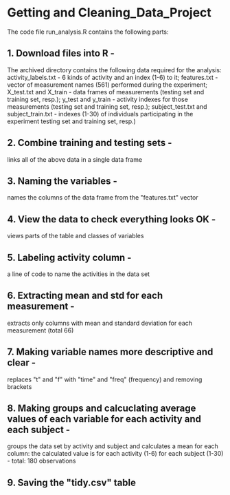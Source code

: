 # Getting and Cleaning_Data_Project

The code file run_analysis.R contains the following parts:
## 1. Download files into R - 
The archived directory contains the following data required for the analysis:
activity_labels.txt - 6 kinds of activity and an index (1-6) to it;
features.txt - vector of measurement names (561) performed during the experiment;
X_test.txt and X_train - data frames of measurements (testing set and training set, resp.);
y_test and y_train - activity indexes for those measurements (testing set and training set, resp.);
subject_test.txt and subject_train.txt - indexes (1-30) of individuals participating in the experiment
testing set and training set, resp.)
## 2. Combine training and testing sets - 
links all of the above data in a single data frame
## 3. Naming the variables - 
names the columns of the data frame from the "features.txt" vector
## 4. View the data to check everything looks OK - 
views parts of the table and classes of variables
## 5. Labeling activity column - 
a line of code to name the activities in the data set
## 6. Extracting mean and std for each measurement - 
extracts only columns with mean and standard deviation for each measurement (total 66)
## 7. Making variable names more descriptive and clear - 
replaces "t" and "f" with "time" and "freq" (frequency) and removing brackets
## 8. Making groups and calcuclating average values of each variable for each activity and each subject -
groups the data set by activity and subject and calculates a mean for each column:
the calculated value is for each activity (1-6) for each subject (1-30) - total: 180 observations
## 9. Saving the "tidy.csv" table 
